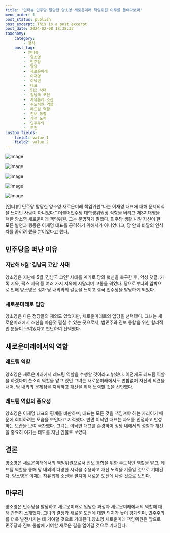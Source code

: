 ```yaml
---
title: '인터뷰 민주당 탈당한 양소영 새로운미래 책임위원 이무를 들여다보며'
menu_order: 1
post_status: publish
post_excerpt: This is a post excerpt
post_date: 2024-02-08 18:38:32
taxonomy:
    category:
        - 정치
    post_tag:
        - 인터뷰
        -  양소영
        -  민주당
        -  탈당
        -  새로운미래
        -  이재명
        -  이낙연
        -  대표
        -  512 사태
        -  김남국 코인
        -  자유롭게 소신
        -  주도적인 역할
        -  레드팀 역할
        -  진보 통합
        -  개선 노력
        -  민주주의
        -  도전
custom_fields:
    field1: value 1
    field2: value 2
---
```


![Image](https://imgnews.pstatic.net/image/002/2024/02/08/0002318982_001_20240208155601003.jpg?type=w647)

![Image](https://imgnews.pstatic.net/image/002/2024/02/08/0002318982_002_20240208155601113.jpg?type=w647)

![Image](https://imgnews.pstatic.net/image/002/2024/02/08/0002318982_003_20240208155601168.jpg?type=w647)

![Image](https://imgnews.pstatic.net/image/002/2024/02/08/0002318982_004_20240208155601210.jpg?type=w647)

![Image](https://imgnews.pstatic.net/image/002/2024/02/08/0002318982_005_20240208155601260.jpg?type=w647)

[인터뷰] 민주당 탈당한 양소영 새로운미래 책임위원"나는 이재명 대표에 대해 문제의식을 느끼던 사람이 아니었다." 더불어민주당 대학생위원장 직함을 버리고 제3지대행을 택한 양소영 새로운미래 책임위원. 그는 분명하게 말했다. 민주당 생활 시절 자신이 한 모든 발언과 행동은 이재명 대표를 공격하기 위해서가 아니었다고, 당 안과 바깥의 인식 차를 좁히려 했을 뿐이었다고 했다. 
## 민주당을 떠난 이유
### 지난해 5월 '김남국 코인' 사태
양소영은 지난해 5월 '김남국 코인' 사태를 계기로 당의 혁신을 촉구한 후, 악성 댓글, 카톡 지옥, 팩스 지옥 등 여러 가지 지옥에 시달리며 고통을 겪었다. 당으로부터의 압박으로 인해 양소영은 점차 당 내외와의 갈등을 느끼고 결국 민주당을 탈당하게 되었다. 
### 새로운미래로 입당
양소영은 다른 정당들의 제의도 있었지만, 새로운미래로의 입당을 선택했다. 그녀는 새로운미래에서 소신을 마음껏 펼칠 수 있는 곳으로서, 범민주와 진보 통합을 위한 합리적인 분들이 모여있다고 판단하여 선택했다. 
## 새로운미래에서의 역할
### 레드팀 역할
양소영은 새로운미래에서 레드팀 역할을 수행할 것이라고 밝혔다. 이전에도 레드팀 역할을 하겠다며 쓴소리 역할을 맡고 있던 그녀는 새로운미래에서도 변함없이 자신의 의견을 내어, 당 내외의 문제점을 지적하고 개선을 위해 노력할 것을 선언했다.
### 레드팀 역할의 중요성
양소영은 이재명 대표의 핑계를 비판하며, 대표는 모든 것을 책임져야 하는 자리이기 때문에 회피하려는 모습을 보인다고 지적했다. 반면 이낙연 대표는 과오를 인정하고 반성하는 모습을 보여 극찬했다. 그녀는 이낙연 대표를 존경하며 정당 내에서의 성찰과 개선을 중요히 여기는 태도를 지닌 인물로 보았다.
## 결론
양소영은 새로운미래에서의 책임위원으로서 진보 통합을 위한 주도적인 역할을 맡고, 레드팀 역할을 통해 당 내외의 다양한 시각을 수용하고 개선 노력을 기울일 것으로 기대된다. 양소영은 이제는 자유롭게 소신을 펼치며 새로운 도전에 나설 것으로 보인다.
## 마무리
양소영은 민주당을 탈당하고 새로운미래로 입당한 과정과 새로운미래에서의 역할에 대해 간편히 소개했다. 그녀의 결정과 새로운 도전에 대한 의지가 높이 평가되며, 민주주의를 더욱 발전시키는 데 기여할 것으로 기대된다.양소영 새로운미래 책임위원은 앞으로 민주당과 진보 통합에 기여할 새로운 길을 열어갈 것으로 기대된다.
